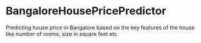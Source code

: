 # BangaloreHousePricePredictor
Predicting house price in Bangalore based on the key features of the house like number of rooms, size in square feet etc.
